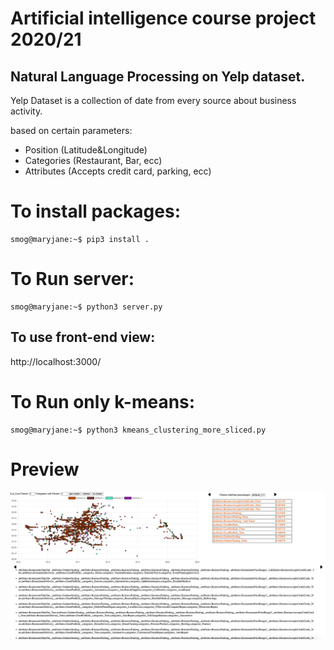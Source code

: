 # Artificial intelligence course project 2020/21
## Natural Language Processing on Yelp dataset.
Yelp Dataset is a collection of date from every source about business activity.

based on certain parameters:

* Position (Latitude&Longitude)
* Categories (Restaurant, Bar, ecc)
* Attributes (Accepts credit card, parking, ecc)


# To install packages:
```console
smog@maryjane:~$ pip3 install .
```

# To Run server:

```console
smog@maryjane:~$ python3 server.py
```
## To use front-end view:
  http://localhost:3000/

# To Run only k-means:

```console
smog@maryjane:~$ python3 kmeans_clustering_more_sliced.py
```

# Preview
![testo alt](/foto/home.png "Screenshoot of the results on website")
